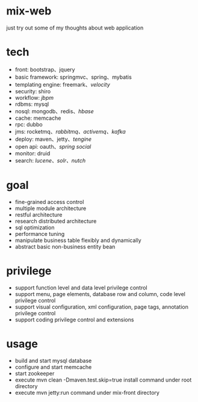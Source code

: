 mix-web
=======
just try out some of my thoughts about web application

tech
=======
- front: bootstrap、jquery
- basic framework: springmvc、spring、mybatis
- templating engine: freemark、*velocity*
- security: shiro
- workflow: *jbpm*
- rdbms: mysql
- nosql: mongodb、redis、*hbase*
- cache: memcache
- rpc: dubbo
- jms: rocketmq、*rabbitmq、activemq、kafka*
- deploy: maven、jetty、*tengine*
- open api: oauth、*spring social*
- monitor: druid
- search: *lucene、solr、nutch*

goal
=======
- fine-grained access control
- multiple module architecture
- restful architecture
- research distributed architecture
- sql optimization
- performance tuning
- manipulate business table flexibly and dynamically
- abstract basic non-business entity bean

privilege
=======
- support function level and data level privilege control
- support menu, page elements, database row and column, code level privilege control
- support visual configuration, xml configuration, page tags, annotation privilege control
- support coding privilege control and extensions

usage
=======
- build and start mysql database
- configure and start memcache
- start zookeeper
- execute mvn clean -Dmaven.test.skip=true install command under root directory
- execute mvn jetty:run command under mix-front directory
